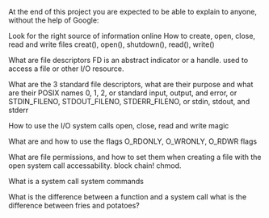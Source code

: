 At the end of this project you are expected to be able to explain to anyone, without the help of Google:

Look for the right source of information online
How to create, open, close, read and write files
creat(), open(), shutdown(), read(), write()

What are file descriptors
FD is an abstract indicator or a handle. used to access a file or other I/O resource. 

What are the 3 standard file descriptors, what are their purpose and what are their POSIX names
0, 1, 2, or standard input, output, and error, or STDIN_FILENO, STDOUT_FILENO, STDERR_FILENO, or stdin, stdout, and stderr

How to use the I/O system calls open, close, read and write
magic

What are and how to use the flags O_RDONLY, O_WRONLY, O_RDWR
flags

What are file permissions, and how to set them when creating a file with the open system call
accessability. block chain! chmod.

What is a system call
system commands

What is the difference between a function and a system call
what is the difference between fries and potatoes?


